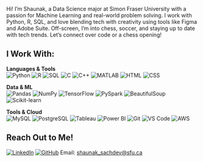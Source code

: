 Hi! I’m Shaunak, a Data Science major at Simon Fraser University with a passion for Machine Learning and real-world problem solving. I work with Python, R, SQL, and love blending tech with creativity using tools like Figma and Adobe Suite. Off-screen, I’m into chess, soccer, and staying up to date with tech trends. Let’s connect over code or a chess opening!


## I Work With: 

**Languages & Tools**  
![Python](https://img.shields.io/badge/-Python-3776AB?logo=python&logoColor=white&style=flat-square)
![R](https://img.shields.io/badge/-R-276DC3?logo=r&logoColor=white&style=flat-square)
![SQL](https://img.shields.io/badge/-SQL-4479A1?logo=postgresql&logoColor=white&style=flat-square)
![C](https://img.shields.io/badge/-C-00599C?logo=c&logoColor=white&style=flat-square)
![C++](https://img.shields.io/badge/-C++-00599C?logo=c%2B%2B&logoColor=white&style=flat-square)
![MATLAB](https://img.shields.io/badge/-MATLAB-0076A8?logo=mathworks&logoColor=white&style=flat-square)
![HTML](https://img.shields.io/badge/-HTML-E34F26?logo=html5&logoColor=white&style=flat-square)
![CSS](https://img.shields.io/badge/-CSS-1572B6?logo=css3&logoColor=white&style=flat-square)

**Data & ML**  
![Pandas](https://img.shields.io/badge/-Pandas-150458?logo=pandas&logoColor=white&style=flat-square)
![NumPy](https://img.shields.io/badge/-NumPy-013243?logo=numpy&logoColor=white&style=flat-square)
![TensorFlow](https://img.shields.io/badge/-TensorFlow-FF6F00?logo=tensorflow&logoColor=white&style=flat-square)
![PySpark](https://img.shields.io/badge/-PySpark-E25A1C?logo=apache-spark&logoColor=white&style=flat-square)
![BeautifulSoup](https://img.shields.io/badge/-BeautifulSoup-green?style=flat-square)
![Scikit-learn](https://img.shields.io/badge/-Scikit_Learn-F7931E?logo=scikit-learn&logoColor=white&style=flat-square)

**Tools & Cloud**  
![MySQL](https://img.shields.io/badge/-MySQL-4479A1?logo=mysql&logoColor=white&style=flat-square)
![PostgreSQL](https://img.shields.io/badge/-PostgreSQL-336791?logo=postgresql&logoColor=white&style=flat-square)
![Tableau](https://img.shields.io/badge/-Tableau-E97627?logo=tableau&logoColor=white&style=flat-square)
![Power BI](https://img.shields.io/badge/-Power_BI-F2C811?logo=powerbi&logoColor=black&style=flat-square)
![Git](https://img.shields.io/badge/-Git-F05032?logo=git&logoColor=white&style=flat-square)
![VS Code](https://img.shields.io/badge/-VSCode-007ACC?logo=visualstudiocode&logoColor=white&style=flat-square)
![AWS](https://img.shields.io/badge/-AWS-232F3E?logo=amazonaws&logoColor=white&style=flat-square)


## Reach Out to Me!

[![LinkedIn](https://img.shields.io/badge/-LinkedIn-blue?logo=linkedin&logoColor=white&style=flat-square)](https://www.linkedin.com/in/shaunaksachdev)  [![GitHub](https://img.shields.io/badge/-GitHub-black?logo=github&logoColor=white&style=flat-square)](https://github.com/shaunaksachdev)  Email: shaunak_sachdev@sfu.ca
